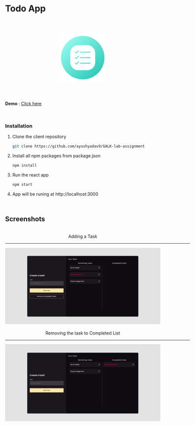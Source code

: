 # Todo App

<br>
<br>

<p align="center">
  <a href="https://galk-todo.vercel.app/">
    <img src="./public/task.png" alt="Logo" width="150">
  </a>
</p>

<br/>
<br/>

**Demo** : [Click here](https://galk-todo.vercel.app/)


<br/>

### **Installation**

1. Clone the client repository 
   ```sh
   git clone https://github.com/ayushyadav9/GALK-lab-assignment
   ```

2. Install all npm packages from package.json
   ```sh
   npm install
   ```

3. Run the react app
    ```sh
    npm start
    ```
4. App will be runing at http://localhost:3000

<br/>


<!-- USAGE EXAMPLES -->
## **Screenshots**
<div align="center" ><br/>
Adding a Task<br/><hr width=600/>
  <img src="./images/1.png" width=600 ><br/><br/>
Removing the task to Completed List<br/><hr width=600/>
  <img src="./images/2.png" width=600 ><br/><br/>
</div>
<br/>

